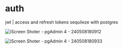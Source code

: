 # auth
jwt | access and refresh tokens
sequlieze with postgres



![iScreen Shoter - pgAdmin 4 - 240508180912](https://github.com/sserpilozdemir/auth/assets/69975085/1e8817fd-563d-4078-bcfb-41275c4f244a)




![iScreen Shoter - pgAdmin 4 - 240508180933](https://github.com/sserpilozdemir/auth/assets/69975085/6f757a32-098a-4753-ada9-ac27cd79898f)

